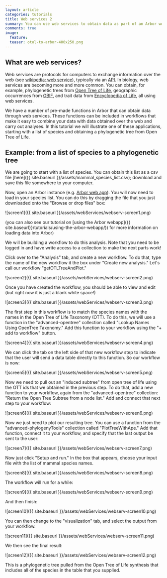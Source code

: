 ```yaml
---
layout: article
categories: tutorials
title: Web services 2
summary: You can use web services to obtain data as part of an Arbor workflow
comments: true
image:
  feature:
  teaser: otol-to-arbor-400x250.png
---
```


## What are web services?

Web services are protocols for computers to exchange information over the web (see [wikipedia: web service](https://en.wikipedia.org/wiki/Web_service)), typically via an [API](https://en.wikipedia.org/wiki/Application_programming_interface). In biology, web services are becoming more and more common. You can obtain, for example, phylogenetic trees from [Open Tree of Life](http://opentreeoflife.org/), geographic occurrences from [GBIF](http://www.gbif.org/), and trait data from [Encyclopedia of Life](http://eol.org/), all using web services.

We have a number of pre-made functions in Arbor that can obtain data through web services. These functions can be included in workflows that make it easy to combine your data with data obtained over the web and carry out analyses. In this tutorial we will illustrate one of these applications, starting with a list of species and obtaining a phylogenetic tree from Open Tree of Life.

## Example: from a list of species to a phylogenetic tree

We are going to start with a list of species. You can obtain this list as a csv file [here]({{ site.baseurl }}/assets/mammal_species_list.csv); download and save this file somewhere to your computer.

Now, open an Arbor instance (e.g. [Arbor web app](http://arbor.arborworkflows.com:9080)). You will now need to load in your species list. You can do this by dragging the file that you just downloaded onto the "Browse or drop files" box:

![screen1]({{ site.baseurl }}/assets/webServices/webserv-screen1.png)

(you can also see our tutorial on [using the Arbor webapp]({{ site.baseurl}}/tutorials/using-the-arbor-webapp/)) for more information on loading data into Arbor)

We will be building a workflow to do this analysis. Note that you need to be logged in and have write access to a collection to make the next parts work!

Click over to the "Analysis" tab, and create a new workflow. To do that, type the name of the new workflow it the box under "Create new analysis." Let's call our workflow "getOTLTreeAndPlot."

![screen2]({{ site.baseurl }}/assets/webServices/webserv-screen2.png)

Once you have created the workflow, you should be able to view and edit (but right now it is just a blank white space!)

![screen3]({{ site.baseurl }}/assets/webServices/webserv-screen3.png)


The first step in this workflow is to match the species names with the names in the Open Tree of Life Taxonomy (OTT). To do this, we will use a function in the "advanced-opentree" collection called "Lookup Names Using OpenTree Taxonomy." Add this function to your workflow using the "+ add to workflow" button.

![screen4]({{ site.baseurl }}/assets/webServices/webserv-screen4.png)

We can click the tab on the left side of that new workflow step to indicate that the user will send a data table directly to this function. So our workflow is now:

![screen5]({{ site.baseurl }}/assets/webServices/webserv-screen5.png)

Now we need to pull out an "induced subtree" from open tree of life using the OTT ids that we obtained in the previous step. To do that, add a new function to your workflow, again from the "advanced-opentree" collection: "Return the Open Tree Subtree from a node list." Add and connect that next step to your workflow:

![screen6]({{ site.baseurl }}/assets/webServices/webserv-screen6.png)

Now we just need to plot our resulting tree. You can use a function from the "advanced-phylogenyTools" collection called "PlotTreeWithApe." Add that function, connect it to your workflow, and specify that the last output be sent to the user:

![screen7]({{ site.baseurl }}/assets/webServices/webserv-screen7.png)

Now just click "Setup and run." In the box that appears, choose your input file with the list of mammal species names.

![screen8]({{ site.baseurl }}/assets/webServices/webserv-screen8.png)

The workflow will run for a while:

![screen9]({{ site.baseurl }}/assets/webServices/webserv-screen9.png)

And then finish:

![screen10]({{ site.baseurl }}/assets/webServices/webserv-screen10.png)

You can then change to the "visualization" tab, and select the output from your workflow.

![screen11]({{ site.baseurl }}/assets/webServices/webserv-screen11.png)

We then see the final result:

![screen12]({{ site.baseurl }}/assets/webServices/webserv-screen12.png)

This is a phylogenetic tree pulled from the Open Tree of Life synthesis that includes all of the species in the table that you supplied.
